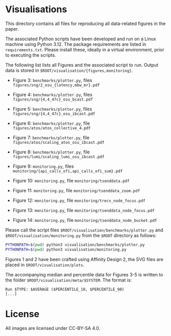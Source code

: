 # Visualisations
This directory contains all files for reproducing all data-related figures in the paper.

The associated Python scripts have been developed and run on a Linux machine using Python 3.12.
The package requirements are listed in `requirements.txt`. Please install these, ideally in a virtual environment, prior to executing the scripts.

The following list lists all Figures and the associated script to run. Output data is stored in `$ROOT/visualisation/{figures,monitoring}`.

- Figure  3: `benchmarks/plotter.py`, files `figures/sng/2_osu_{latency,mbw_mr}.pdf`
- Figure  4: `benchmarks/plotter.py`, files `figures/sng/{4,4_47c}_osu_bcast.pdf`
- Figure  5: `benchmarks/plotter.py`, files `figures/sng/{4,4_47c}_osu_ibcast.pdf`
- Figure  6: `benchmarks/plotter.py`, file  `figures/atos/atos_collective_4.pdf`
- Figure  7: `benchmarks/plotter.py`, file  `figures/atos/scaling_atos_osu_ibcast.pdf`
- Figure  8: `benchmarks/plotter.py`, file  `figures/lumi/scaling_lumi_osu_ibcast.pdf`

- Figure  9: `monitoring.py`, files `monitoring/{api_calls_ofi,api_calls_ofi_sum}.pdf`
- Figure 10: `monitoring.py`, file `monitoring/tsenddata.pdf`
- Figure 11: `monitoring.py`, file `monitoring/tsenddata_zoom.pdf`
- Figure 12: `monitoring.py`, file `monitoring/trecv_node_focus.pdf`
- Figure 13: `monitoring.py`, file `monitoring/tsenddata_node_focus.pdf`
- Figure 14: `monitoring.py`, file `monitoring/tsenddata_node_bucket.pdf`

Please call the script files `$ROOT/visualisation/benchmarks/plotter.py` and `$ROOT/visualisation/monitoring.py` 
from the `$ROOT` directory as follows:

```bash
PYTHONPATH=$(pwd) python3 visualisation/benchmarks/plotter.py
PYTHONPATH=$(pwd) python3 visualisation/monitoring.py
```

Figures 1 and 2 have been crafted using Affinity Design 2, the SVG files are placed in `$ROOT/visualisation/plots`.

The accompanying median and percentile data for Figures 3-5 is written to the folder `$ROOT/visualisation/meta/$SYSTEM`.
The format is:
```
Run $TYPE: $AVERAGE ($PERCENTILE_10, $PERCENTILE_90)
[...]
```

# License
All images are licensed under CC-BY-SA 4.0.